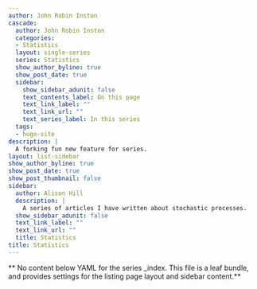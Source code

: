 ```yaml
---
author: John Robin Inston 
cascade:
  author: John Robin Inston
  categories:
  - Statistics
  layout: single-series
  series: Statistics
  show_author_byline: true
  show_post_date: true
  sidebar:
    show_sidebar_adunit: false
    text_contents_label: On this page
    text_link_label: ""
    text_link_url: ""
    text_series_label: In this series
  tags:
  - hugo-site
description: |
  A forking fun new feature for series.
layout: list-sidebar
show_author_byline: true
show_post_date: true
show_post_thumbnail: false
sidebar:
  author: Alison Hill
  description: |
    A series of articles I have written about stochastic processes.
  show_sidebar_adunit: false
  text_link_label: ""
  text_link_url: ""
  title: Statistics
title: Statistics
---
```


** No content below YAML for the series _index. This file is a leaf bundle, and provides settings for the listing page layout and sidebar content.**